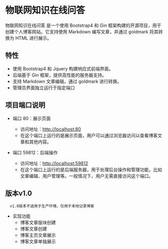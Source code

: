 # 物联网知识在线问答

物联网知识在线问答 是一个使用 Bootstrap4 和 Gin 框架构建的开源项目，用于创建个人博客网站。它支持使用 Markdown 编写文章，并通过 goldmark 将其转换为 HTML 进行展示。

## 特性

- 使用 Bootstrap4 和 Jquery 构建响应式前端界面。
- 后端基于 Gin 框架，提供高性能的服务器支持。
- 支持 Markdown 文章编辑，通过 goldmark 进行转换。
- 管理员界面独立运行于指定端口

## 项目端口说明

- 端口 80：展示页面
  - 访问地址：[http://localhost:80](http://localhost:80)
  - 在这个端口上运行的是展示页面，用户可以通过浏览器访问以查看博客文章和其他内容。

- 端口 59812：后端操作
  - 访问地址：[http://localhost:59812](http://localhost:59812)
  - 在这个端口上运行的是后端服务器，用于处理后台操作和管理功能，比如文章编辑、用户管理等。一般情况下，用户无需直接访问这个端口。

## 版本v1.0
```
  v1.0版本不适用于生产环境，仅用于本地记录博客
```
* 实现功能
  - 博客文章版块创建
  - 博客文章创建
  - 博客主页文章展示
  - 博客文章单独展示
